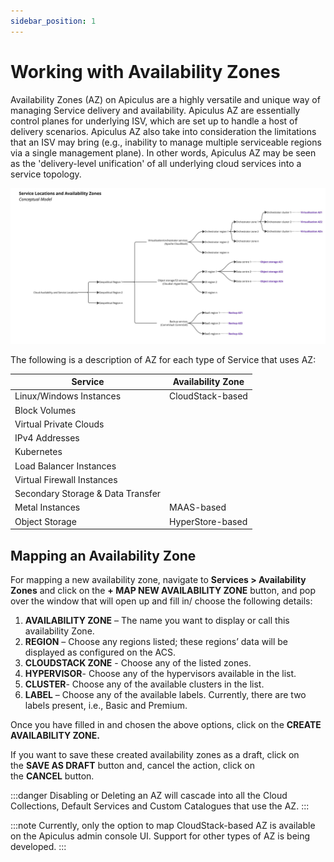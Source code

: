 ```yaml
---
sidebar_position: 1
---
```

# Working with Availability Zones

Availability Zones (AZ) on Apiculus are a highly versatile and unique way of managing Service delivery and availability. Apiculus AZ are essentially control planes for underlying ISV, which are set up to handle a host of delivery scenarios. Apiculus AZ also take into consideration the limitations that an ISV may bring (e.g., inability to manage multiple serviceable regions via a single management plane). In other words, Apiculus AZ may be seen as the 'delivery-level unification' of all underlying cloud services into a service topology.

![Working with Availability Zones](img/AvailabilityZones.jpg)

The following is a description of AZ for each type of Service that uses AZ:

|Service|Availability Zone|
|---|---|
|Linux/Windows Instances|CloudStack-based|
|Block Volumes|
|Virtual Private Clouds|
|IPv4 Addresses|
|Kubernetes|
|Load Balancer Instances|
|Virtual Firewall Instances|
|Secondary Storage & Data Transfer|
|Metal Instances|MAAS-based|
|Object Storage|HyperStore-based|

## Mapping an Availability Zone

For mapping a new availability zone, navigate to **Services > Availability Zones** and click on the **+ MAP NEW AVAILABILITY ZONE** button, and pop over the window that will open up and fill in/ choose the following details:

1. **AVAILABILITY ZONE** – The name you want to display or call this availability Zone.
2. **REGION** – Choose any regions listed; these regions’ data will be displayed as configured on the ACS.
3. **CLOUDSTACK ZONE** - Choose any of the listed zones.
4. **HYPERVISOR**- Choose any of the hypervisors available in the list.
5. **CLUSTER**- Choose any of the available clusters in the list.
6. **LABEL** – Choose any of the available labels. Currently, there are two labels present, i.e., Basic and Premium.

Once you have filled in and chosen the above options, click on the **CREATE AVAILABILITY ZONE.**

If you want to save these created availability zones as a draft, click on the **SAVE AS DRAFT** button and, cancel the action, click on the **CANCEL** button.

:::danger
Disabling or Deleting an AZ will cascade into all the Cloud Collections, Default Services and Custom Catalogues that use the AZ.
:::

:::note
Currently, only the option to map CloudStack-based AZ is available on the Apiculus admin console UI. Support for other types of AZ is being developed.
:::
